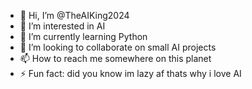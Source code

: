 - 👋 Hi, I’m @TheAIKing2024
- 👀 I’m interested in AI
- 🌱 I’m currently learning Python
- 💞️ I’m looking to collaborate on small AI projects
- 📫 How to reach me somewhere on this planet 
- ⚡ Fun fact: did you know im lazy af thats why i love AI

<!---
TheAIKing2024/TheAIKing2024 is a ✨ special ✨ repository because its `README.md` (this file) appears on your GitHub profile.
You can click the Preview link to take a look at your changes.
--->
